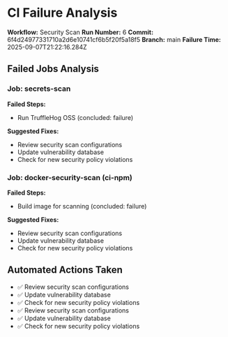 # CI Failure Analysis

**Workflow:** Security Scan
**Run Number:** 6
**Commit:** 6f4d24977331710a2d6e10741cf6b5f20f5a18f5
**Branch:** main
**Failure Time:** 2025-09-07T21:22:16.284Z

## Failed Jobs Analysis

### Job: secrets-scan
**Failed Steps:**
- Run TruffleHog OSS (concluded: failure)

**Suggested Fixes:**
- Review security scan configurations
- Update vulnerability database
- Check for new security policy violations

### Job: docker-security-scan (ci-npm)
**Failed Steps:**
- Build image for scanning (concluded: failure)

**Suggested Fixes:**
- Review security scan configurations
- Update vulnerability database
- Check for new security policy violations

## Automated Actions Taken
- ✅ Review security scan configurations
- ✅ Update vulnerability database
- ✅ Check for new security policy violations
- ✅ Review security scan configurations
- ✅ Update vulnerability database
- ✅ Check for new security policy violations
